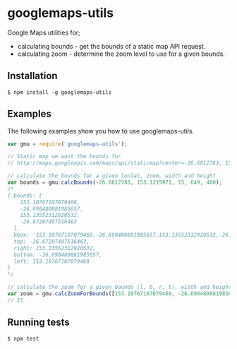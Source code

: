 googlemaps-utils
========

Google Maps utilities for;

 * calculating bounds - get the bounds of a static map API request.
 * calculating zoom - determine the zoom level to use for a given bounds.

Installation
--------

    $ npm install -g googlemaps-utils

Examples
--------

The following examples show you how to use googlemaps-utils.

```javascript
var gmu = require('googlemaps-utils');

// Static map we want the bounds for
// http://maps.googleapis.com/maps/api/staticmap?center=-26.6812783, 153.1215971&zoom=15&size=649x480&sensor=false

// calculate the bounds for a given lonlat, zoom, width and height
var bounds = gmu.calcBounds(-26.6812783, 153.1215971, 15, 649, 480);
/* 
{ bounds: [
	153.10767107079468,
    -26.690480881985657,
    153.13552312920532,
    -26.67207497516463
  ],
  bbox: '153.10767107079468,-26.690480881985657,153.13552312920532,-26.67207497516463',
  top: -26.67207497516463,
  right: 153.13552312920532,
  bottom: -26.690480881985657,
  left: 153.10767107079468
}
*/

// calculate the zoom for a given bounds (l, b, r, t), width and height
var zoom = gmu.calcZoomForBounds([153.10767107079468, -26.690480881985657, 153.13552312920532, -26.67207497516463], 649, 480);
// 15

```

Running tests
----

    $ npm test
